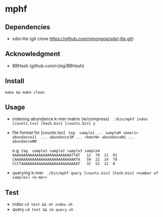 # mphf

## Dependencies

- sdsl-lite (git clone https://github.com/simongog/sdsl-lite.git)

## Acknowledgment
-  BBHash (github.com/rizkg/BBHash)

## Install

` make && make clean `

## Usage

- indexing abundance k-mer matrix (w/compress)
  ` ./bin/mphf index [counts.tsv] [hash.bin] [counts.bin] y`

- file format for [counts.tsv] 
` tag  sample1 ... sampleM
  <kmer1>  abundance11  ... abundance1M
    ...
  <kmerN> abundanceN1 ... abundanceNM`
  
  e.g. 
  `tag  sample1 sample2 sample3 sample4
  AAAAAAAAAAAAAAAAAAAAAAAAAAATTAT	12  78	11  91
  CAAAAAAAAAAAAAAAAAAAAAAAAAAAATA	59  22	14  78
  CCCTAAAAAAAAAAAAAAAAAAAAAAAAAAT	31  52	11  0`

- querying k-mer 
  ` ./bin/mphf query [counts.bin] [hash.bin] <number of samples> <k-mer>`

## Test

- index
  `cd test && sh index.sh`
- query
  `cd test && sh query.sh`
